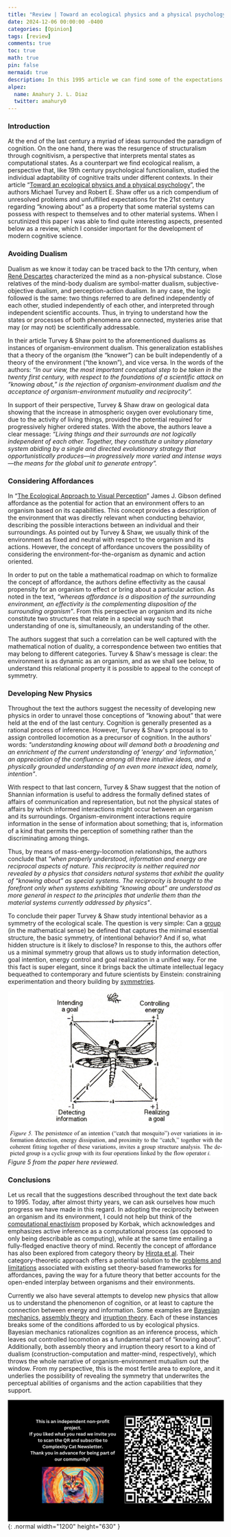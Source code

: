 ```yaml
---
title: "Review | Toward an ecological physics and a physical psychology"
date: 2024-12-06 00:00:00 -0400
categories: [Opinion]
tags: [review]
comments: true
toc: true 
math: true
pin: false
mermaid: true
description: In this 1995 article we can find some of the expectations that the Gibsonian narrative had for the study of cognition in the current century. I find some of the ideas raised in this article fascinating and worth discussing. 
alpez:
  name: Amahury J. L. Diaz
  twitter: amahury0
---
```

### Introduction
At the end of the last century a myriad of ideas surrounded the paradigm of cognition. On the one hand, there was the resurgence of structuralism through cognitivism, a perspective that interprets mental states as computational states. As a counterpart we find ecological realism, a perspective that, like 19th century psychological functionalism, studied the individual adaptability of cognitive traits under different contexts. In their article “[Toward an ecological physics and a physical psychology](https://commons.trincoll.edu/robertshaw/files/2018/10/TurveyShaw_95.pdf)”,  the authors Michael Turvey and Robert E. Shaw offer us a rich compendium of unresolved problems and unfulfilled expectations for the 21st century regarding “knowing about” as a property that some material systems can possess with respect to themselves and to other material systems. When I scrutinized this paper I was able to find quite interesting aspects, presented below as a review, which I consider important for the development of modern cognitive science.

### Avoiding Dualism
Dualism as we know it today can be traced back to the 17th century, when [René Descartes](https://en.wikipedia.org/wiki/Ren%C3%A9_Descartes) characterized the mind as a non-physical substance. Close relatives of the mind-body dualism are symbol-matter dualism, subjective-objective dualism, and perception-action dualism. In any case, the logic followed is the same: two things referred to are defined independently of each other, studied independently of each other, and interpreted through independent scientific accounts. Thus, in trying to understand how the states or processes of both phenomena are connected, mysteries arise that may (or may not) be scientifically addressable.

In their article Turvey & Shaw point to the aforementioned dualisms as instances of organism-environment dualism. This generalization establishes that a theory of the organism (the “knower”) can be built independently of a theory of the environment (“the known”), and vice versa. In the words of the authors: _“In our view, the most important conceptual step to be taken in the twenty first century, with respect to the foundations of a scientific attack on “knowing about,” is the rejection of organism-environment dualism and the acceptance of organism-environment mutuality and reciprocity”._

In support of their perspective, Turvey & Shaw draw on geological data showing that the increase in atmospheric oxygen over evolutionary time, due to the activity of living things, provided the potential required for progressively higher ordered states. With the above, the authors leave a clear message: _“Living things and their surrounds are not logically independent of each other. Together, they constitute a unitary planetary system abiding by a single and directed evolutionary strategy that opportunistically produces—in progressively more varied and intense ways—the means for the global unit to generate entropy”._

### Considering Affordances 
In “[The Ecological Approach to Visual Perception](https://www.taylorfrancis.com/books/mono/10.4324/9781315740218/ecological-approach-visual-perception-james-gibson)” James J. Gibson defined affordance as the potential for action that an environment offers to an organism based on its capabilities. This concept provides a description of the environment that was directly relevant when conducting behavior, describing the possible interactions between an individual and their surroundings. As pointed out by Turvey & Shaw, we usually think of the environment as fixed and neutral with respect to the organism and its actions. However, the concept of affordance uncovers the possibility of considering the environment-for-the-organism as dynamic and action oriented. 

In order to put on the table a mathematical roadmap on which to formalize the concept of affordance, the authors define effectivity as the causal propensity for an organism to effect or bring about a particular action. As noted in the text, _“whereas affordance is a disposition of the surrounding environment, an effectivity is the complementing disposition of the surrounding organism”_. From this perspective an organism and its niche constitute two structures that relate in a special way such that understanding of one is, simultaneously, an understanding of the other. 

The authors suggest that such a correlation can be well captured with the mathematical notion of duality, a correspondence between two entities that may belong to different categories. Turvey & Shaw's message is clear: the environment is as dynamic as an organism, and as we shall see below, to understand this relational property it is possible to appeal to the concept of symmetry. 

### Developing New Physics 
Throughout the text the authors suggest the necessity of developing new physics in order to unravel those conceptions of “knowing about” that were held at the end of the last century. Cognition is generally presented as a rational process of inference. However, Turvey & Shaw's proposal is to assign controlled locomotion as a precursor of cognition. In the authors' words: _"understanding knowing about will demand both a broadening and an enrichment of the current understanding of ‘energy’ and ‘information,’ an appreciation of the confluence among all three intuitive ideas, and a physically grounded understanding of an even more inexact idea, namely, intention"_.

With respect to that last concern, Turvey & Shaw suggest that the notion of Shannian information is useful to address the formally defined states of affairs of communication and representation, but not the physical states of affairs by which informed interactions might occur between an organism and its surroundings. Organism-environment interactions require information in the sense of information about something; that is, information of a kind that permits the perception of something rather than the discriminating among things.

Thus, by means of mass-energy-locomotion relationships, the authors conclude that _"when properly understood, information and energy are reciprocal aspects of nature. This reciprocity is neither required nor revealed by a physics that considers natural systems that exhibit the quality of “knowing about” as special systems. The reciprocity is brought to the forefront only when systems exhibiting “knowing about” are understood as more general in respect to the principles that underlie them than the material systems currently addressed by physics"_.

To conclude their paper Turvey & Shaw study intentional behavior as a symmetry of the ecological scale. The question is very simple: Can a [group](https://en.wikipedia.org/wiki/Group_(mathematics)) (in the mathematical sense) be defined that captures the minimal essential structure, the basic symmetry, of intentional behavior? And if so, what hidden structure is it likely to disclose? In response to this, the authors offer us a minimal symmetry group that allows us to study information detection, goal intention, energy control and goal realization in a unified way. For me this fact is super elegant, since it brings back the ultimate intellectual legacy bequeathed to contemporary and future scientists by Einstein: constraining experimentation and theory building by [symmetries](https://en.wikipedia.org/wiki/Symmetry_group).

![img-description](/assets/img/2024-12-06/Fig5Turvey.png)
_Figure 5 from the paper here reviewed._

### Conclusions
Let us recall that the suggestions described throughout the text date back to 1995. Today, after almost thirty years, we can ask ourselves how much progress we have made in this regard. In adopting the reciprocity between an organism and its environment, I could not help but think of the [computational enactivism](https://link.springer.com/article/10.1007/s11229-019-02243-4) proposed by Korbak, which acknowledges and emphasizes active inference as a computational process (as opposed to only being describable as computing), while at the same time entailing a fully-fledged enactive theory of mind. Recently the concept of affordance has also been explored from category theory by [Hirota et al](https://www.researchgate.net/profile/Ryuzo-Hirota-2/publication/381378480_Reality_of_Affordances_A_Category-Theoretic_Approach/links/666aecb5de777205a32c0f41/Reality-of-Affordances-A-Category-Theoretic-Approach.pdf). Their category-theoretic approach offers a potential solution to the [problems and limitations](https://www.mdpi.com/1099-4300/23/11/1467) associated with existing set theory-based frameworks for affordances, paving the way for a future theory that better accounts for the open-ended interplay between organisms and their environments. 

Currently we also have several attempts to develop new physics that allow us to understand the phenomenon of cognition, or at least to capture the connection between energy and information. Some examples are [Bayesian mechanics](https://royalsocietypublishing.org/doi/full/10.1098/rsfs.2022.0029), [assembly theory](https://www.nature.com/articles/s41586-023-06600-9) and [irruption theory](https://www.mdpi.com/1099-4300/25/5/748). Each of these instances breaks some of the conditions afforded to us by ecological physics. Bayesian mechanics rationalizes cognition as an inference process, which leaves out controlled locomotion as a fundamental part of “knowing about”. Additionally, both assembly theory and irruption theory resort to a kind of dualism (construction-computation and matter-mind, respectively), which throws the whole narrative of organism-environment mutualism out the window. From my perspective, this is the most fertile area to explore, and it underlies the possibility of revealing the symmetry that underwrites the perceptual abilities of organisms and the action capabilities that they support.

![Desktop View](/assets/img/fix/complexity-cat-newsletter.png){: .normal width="1200" height="630" }
